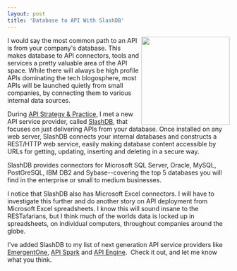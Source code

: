 ```yaml
---
layout: post
title: 'Database to API With SlashDB'
---
```

<p><a href="http://www.slashdb.com/" target="_blank"><img style="padding: 15p;" src="https://s3.amazonaws.com/kinlane-productions/api-service-providers/slashdb/slashdb-logo.png" alt="" width="200" align="right" /></a></p>
<p>I would say the most common path to an API is from your company's database.  This makes database to API connectors, tools and services a pretty valuable area of the API space.  While there will always be high profile APIs dominating the tech blogosphere, most APIs will be launched quietly from small companies, by connecting them to various internal data sources.</p>
<p>During <a href="http://www.apistrategyconference.com/" target="_blank">API Strategy &amp; Practice</a>, I met a new API service provider, called <a href="http://www.slashdb.com/" target="_blank">SlashDB</a>, that focuses on just delivering APIs from your database.  Once installed on any web server, SlashDB connects your internal databases and constructs a REST/HTTP web service, easily making database content accessible by URLs for getting, updating, inserting and deleting in a secure way.</p>
<p>SlashDB provides connectors for Microsoft SQL Server, Oracle, MySQL, PostGreSQL, IBM DB2 and Sybase--covering the top 5 databases you will find in the enterprise or small to medium businesses.</p>
<p>I notice that SlashDB also has Microsoft Excel connectors.  I will have to investigate this further and do another story on API deployment from Microsoft Excel spreadsheets.  I know this will sound insane to the RESTafarians, but I think much of the worlds data is locked up in spreadsheets, on individual computers, throughout companies around the globe.</p>
<p>I've added SlashDB to my list of next generation API service providers like <a href="http://www.emergentone.com/" target="_blank">EmergentOne</a>, <a href="http://apispark.com/" target="_blank">API Spark</a> and <a href="https://apiengine.io/" target="_blank">API Engine</a>. &nbsp;Check it out, and let me know what you think.</p>